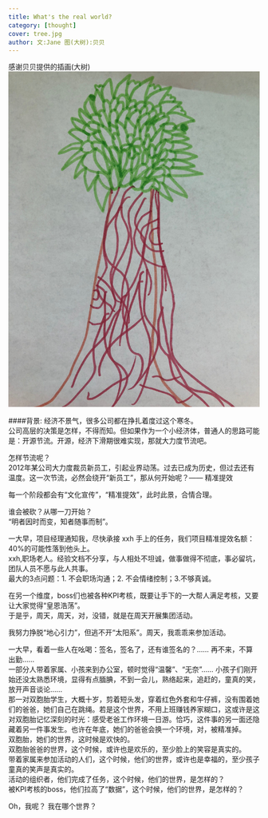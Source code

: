 ```yaml
---
title: What's the real world?   
category: [thought]
cover: tree.jpg
author: 文:Jane 图(大树):贝贝
---
```


感谢贝贝提供的插画(大树)
![](./tree.jpg)

      
####背景: 经济不景气，很多公司都在挣扎着度过这个寒冬。       
公司高层的决策是怎样，不得而知。但如果作为一个小经济体，普通人的思路可能是：开源节流。开源，经济下滑期很难实现，那就大力度节流吧。      
          
怎样节流呢？        
2012年某公司大力度裁员新员工，引起业界动荡。过去已成为历史，但过去还有温度。这一次节流，必然会绕开“新员工”，那从何开始呢？—— 精准提效       
         
每一个阶段都会有“文化宣传”，“精准提效”，此时此景，合情合理。          

        
谁会被砍？从哪一刀开始？      
“明者因时而变，知者随事而制”。       
         
一大早，项目经理通知我，尽快承接 xxh 手上的任务，我们项目精准提效名额：40%的可能性落到他头上。      
xxh,职场老人。经验文档不分享，与人相处不坦诚，做事做得不彻底，事必留坑，团队人员不愿与此人共事。          
最大的3点问题：1. 不会职场沟通；2. 不会情绪控制；3.不够真诚。       
          
在另一个维度，boss们也被各种KPI考核，既要让手下的一大帮人满足考核，又要让大家觉得“皇恩浩荡”。          
于是乎，周天，周天，对，没错，就是在周天开展集团活动。      
      
我努力挣脱“地心引力”，但逃不开“太阳系”。周天，我乖乖来参加活动。       

      
一大早，看着一些人在吆喝：签名，签名了，还有谁签名的？…… 再不来，不算出勤……    
一部分人带着家属、小孩来到办公室，顿时觉得“温馨”、“无奈”…… 小孩子们刚开始还没太熟悉环境，显得有点腼腆，不到一会儿，熟络起来，追赶的，童真的笑，放开声音谈论……     
那一对双胞胎学生，大概十岁，剪着短头发，穿着红色外套和牛仔裤，没有围着她们的爸爸，她们自己在跳绳。若是这个世界，不用上班赚钱养家糊口，这或许是这对双胞胎记忆深刻的时光：感受老爸工作环境一日游。恰巧，这件事的另一面还隐藏着另一件事发生。也许在年底，她们的爸爸会换一个环境，对，被精准掉。   
双胞胎，她们的世界，这时候是欢快的。          
双胞胎爸爸的世界，这个时候，或许也是欢乐的，至少脸上的笑容是真实的。     
带着家属来参加活动的人们，这个时候，他们的世界，或许也是幸福的，至少孩子童真的笑声是真实的。    
活动的组织者，他们完成了任务，这个时候，他们的世界，是怎样的？    
被KPI考核的boss，他们拉高了“数据”，这个时候，他们的世界，是怎样的？     
 
    
Oh，我呢？ 我在哪个世界？     
        
